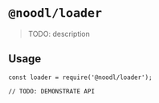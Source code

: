 # `@noodl/loader`

> TODO: description

## Usage

```
const loader = require('@noodl/loader');

// TODO: DEMONSTRATE API
```
